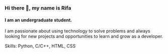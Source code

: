 ### Hi there 👋, my name is Rifa
#### I am an undergraduate student.

 I am passionate about using technology to solve problems and always looking for new projects and opportunities to learn and grow as a developer.

Skills: Python, C/C++, HTML, CSS
